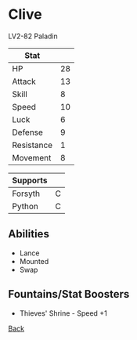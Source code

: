 # Clive

LV2-82 Paladin

| Stat       | <!-- --> |
| ---------- | -------- |
| HP         | 28       |
| Attack     | 13       |
| Skill      | 8        |
| Speed      | 10       |
| Luck       | 6        |
| Defense    | 9        |
| Resistance | 1        |
| Movement   | 8        |

| Supports | <!-- --> |
| -------- | -------- |
| Forsyth  | C        |
| Python   | C        |

## Abilities

- Lance
- Mounted
- Swap

## Fountains/Stat Boosters

- Thieves' Shrine - Speed +1

[Back](../README.md)
